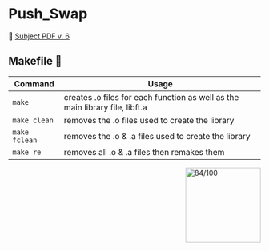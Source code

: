 # Push_Swap
📄 [Subject PDF v. 6](https://github.com/anasilvr/push_swap/blob/master/en.subject.pdf)

## Makefile 🔨
| Command | Usage |
| --- | --- |
| `make` | creates .o files for each function as well as the main library file, libft.a |
| `make clean` | removes the .o files used to create the library |
| `make fclean` | removes the .o & .a files used to create the library |
| `make re` | removes all .o & .a files then remakes them |

<img align="right" width="150" alt="84/100" src="https://user-images.githubusercontent.com/91762843/208724793-cc7c9921-005d-47aa-9fa9-e3533962ad77.png">
